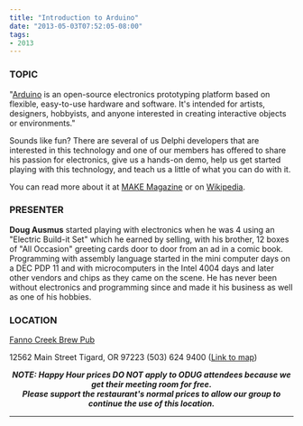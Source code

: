 ```yaml
---
title: "Introduction to Arduino"
date: "2013-05-03T07:52:05-08:00"
tags:
- 2013
---
```


<h3>TOPIC</h3>
<p>
"<a href="http://www.arduino.cc/">Arduino</a> is an open-source electronics prototyping platform based on flexible, easy-to-use hardware and software. It's intended for artists, designers, hobbyists, and anyone interested in creating interactive objects or environments."
</p>

<p>
Sounds like fun? There are several of us Delphi developers that are interested in this technology and one of our members has offered to share his passion for electronics, give us a hands-on demo, help us get started playing with this technology, and teach us a little of what you can do with it.
</p>

<p>
You can read more about it at <a href="http://blog.makezine.com/arduino/">MAKE Magazine</a> or on <a href="http://en.wikipedia.org/wiki/Arduino">Wikipedia</a>.
</p>

<h3>PRESENTER</h3>

<strong>Doug Ausmus</strong> started playing with electronics when he was 4 using an "Electric Build-it Set" which he earned by selling, with his brother, 12 boxes of "All Occasion" greeting cards door to door from an ad in a comic book. Programming with assembly language started in the mini computer days on a DEC PDP 11 and with microcomputers in the Intel 4004 days and later other vendors and chips as they came on the scene. He has never been without electronics and programming since and made it his business as well as one of his hobbies.


<h3>LOCATION</h3>

<a href="http://www.maxsfannocreek.com/Portland_Area_Meeting_Rooms/">Fanno Creek Brew Pub</a>
<p>
12562 Main Street
Tigard, OR 97223
(503) 624 9400
(<a href="http://maps.google.com/maps?q=12562+SW+Main+St,+Tigard,+Oregon+97223&hl=en&ll=45.429457,-122.775028&spn=0.005383,0.011362&sll=37.0625,-95.677068&sspn=59.856937,102.128906&om=1&hnear=12562+SW+Main+St,+Tigard,+Oregon+97223&t=h&z=17&vpsrc=6">Link to map</a>)
</p>


<p align="center"><strong><em>NOTE: Happy Hour prices DO NOT apply to ODUG attendees because we get their meeting room for free.<br />Please support the restaurant's normal prices to allow our group to continue the use of this location.</em></strong></p>

<hr>

